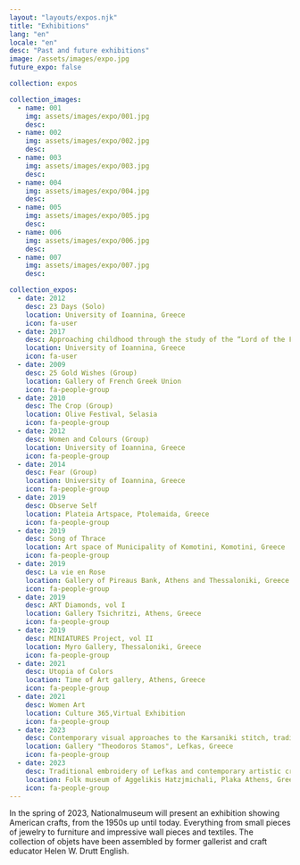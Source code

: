 ```yaml
---
layout: "layouts/expos.njk"
title: "Exhibitions"
lang: "en"
locale: "en"
desc: "Past and future exhibitions"
image: /assets/images/expo.jpg
future_expo: false

collection: expos

collection_images:
  - name: 001
    img: assets/images/expo/001.jpg
    desc:
  - name: 002
    img: assets/images/expo/002.jpg
    desc:
  - name: 003
    img: assets/images/expo/003.jpg
    desc:
  - name: 004
    img: assets/images/expo/004.jpg
    desc:
  - name: 005
    img: assets/images/expo/005.jpg
    desc:
  - name: 006
    img: assets/images/expo/006.jpg
    desc:
  - name: 007
    img: assets/images/expo/007.jpg
    desc:

collection_expos:
  - date: 2012
    desc: 23 Days (Solo)
    location: University of Ioannina, Greece
    icon: fa-user
  - date: 2017
    desc: Approaching childhood through the study of the “Lord of the Flies”
    location: University of Ioannina, Greece
    icon: fa-user
  - date: 2009
    desc: 25 Gold Wishes (Group)
    location: Gallery of French Greek Union
    icon: fa-people-group
  - date: 2010
    desc: The Crop (Group)
    location: Olive Festival, Selasia
    icon: fa-people-group
  - date: 2012
    desc: Women and Colours (Group)
    location: University of Ioannina, Greece
    icon: fa-people-group
  - date: 2014
    desc: Fear (Group)
    location: University of Ioannina, Greece
    icon: fa-people-group
  - date: 2019
    desc: Observe Self
    location: Plateia Artspace, Ptolemaida, Greece
    icon: fa-people-group
  - date: 2019
    desc: Song of Thrace
    location: Art space of Municipality of Komotini, Komotini, Greece
    icon: fa-people-group
  - date: 2019
    desc: La vie en Rose
    location: Gallery of Pireaus Bank, Athens and Thessaloniki, Greece
    icon: fa-people-group
  - date: 2019
    desc: ART Diamonds, vol I
    location: Gallery Tsichritzi, Athens, Greece
    icon: fa-people-group
  - date: 2019
    desc: MINIATURES Project, vol II
    location: Myro Gallery, Thessaloniki, Greece
    icon: fa-people-group
  - date: 2021
    desc: Utopia of Colors
    location: Time of Art gallery, Athens, Greece
    icon: fa-people-group
  - date: 2021
    desc: Women Art
    location: Culture 365,Virtual Exhibition
    icon: fa-people-group
  - date: 2023
    desc: Contemporary visual approaches to the Karsaniki stitch, traditional embroidery, of Lefkas
    location: Gallery "Theodoros Stamos", Lefkas, Greece
    icon: fa-people-group
  - date: 2023
    desc: Traditional embroidery of Lefkas and contemporary artistic creation
    location: Folk museum of Aggelikis Hatzjmichali, Plaka Athens, Greece
    icon: fa-people-group
---
```


In the spring of 2023, Nationalmuseum will present an exhibition showing American crafts, from the 1950s up until today. Everything from small pieces of jewelry to furniture and impressive wall pieces and textiles. The collection of objets have been assembled by former gallerist and craft educator Helen W. Drutt English.
